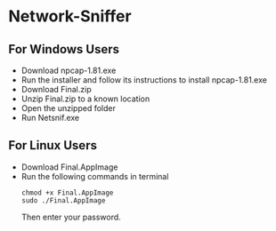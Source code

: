 # Network-Sniffer
## For Windows Users
- Download npcap-1.81.exe
- Run the installer and follow its instructions to install npcap-1.81.exe
- Download Final.zip
- Unzip Final.zip to a known location
- Open the unzipped folder
- Run Netsnif.exe
## For Linux Users
- Download Final.AppImage
- Run the following commands in terminal
  ```
  chmod +x Final.AppImage
  sudo ./Final.AppImage
  ```
  Then enter your password.
